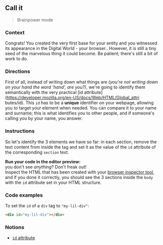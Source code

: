 ## Call it

> Brainpower mode

### Context

Congrats! You created the very first base for your entity and you witnessed its appearance in the Digital
World - your browser.. However, it is still a tiny seed of the marvelous thing it could become. Be patient;
there's still a bit of work to do.

### Directions

First of all, instead of writing down what things are _(you're not writing down on your hand the word 'hand',
are you?)_, we're going to identify them semantically with the very practical [id
attribute](https://developer.mozilla.org/en-US/docs/Web/HTML/Global_attri butes/id). This `id` has to be a **unique**
identifier on your webpage, allowing you to target your element when needed. You can compare it to your name and
surname; this is what identifies you to other people, and if someone's calling you by your name, you answer.

### Instructions

So let's identify the 3 elements we have so far: in each section, remove the text content from inside the tag
and set it as the value of the `id` attribute of the corresponding `section` text.

**Run your code in the editor preview:** \
you don't see _anything_? Don't freak out! \
Inspect the HTML that has been created with your
[browser inspector tool](https://developer.mozilla.org/en-US/docs/Learn/Common_questions/What_are_browser_developer_tools),
and if you done it correctly, you should see the 3 sections inside the `body` with the `id` attribute set in
your HTML structure.

### Code examples

To set the `id` of a `div` tag to `"my-lil-div"`:

```html
<div id="my-lil-div"></div>
```

### Notions

- [`id` attribute](https://developer.mozilla.org/en-US/docs/Web/HTML/Global_attributes/id)
